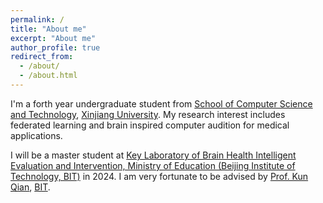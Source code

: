 ```yaml
---
permalink: /
title: "About me"
excerpt: "About me"
author_profile: true
redirect_from: 
  - /about/
  - /about.html
---
```



I'm a forth year undergraduate student from [School of Computer Science and Technology](https://it.xju.edu.cn/), [Xinjiang University](https://www.xju.edu.cn/). My research interest includes federated learning and brain inspired computer audition for medical applications. 

I will be a master student at [Key Laboratory of Brain Health Intelligent Evaluation and Intervention, Ministry of Education (Beijing Institute of Technology, BIT)](https://bhe-lab.org/) in 2024. I am very fortunate to be advised by [Prof. Kun Qian](https://eecsqian.com/), [BIT](https://www.bit.edu.cn/). 


